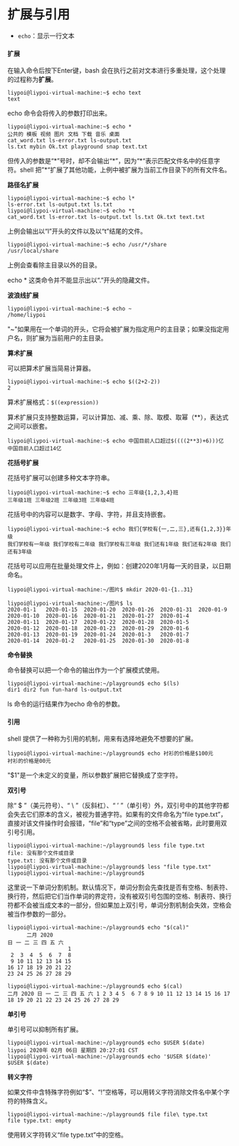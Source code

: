 # 扩展与引用

* `echo`：显示一行文本

#### 扩展

在输入命令后按下Enter键，bash 会在执行之前对文本进行多重处理，这个处理的过程称为**扩展**。

```text
liypoi@liypoi-virtual-machine:~$ echo text
text
```

echo 命令会将传入的参数打印出来。

```text
liypoi@liypoi-virtual-machine:~$ echo *
公共的 模板 视频 图片 文档 下载 音乐 桌面 
cat_word.txt ls-error.txt ls-output.txt 
ls.txt mybin Ok.txt playground snap text.txt
```

但传入的参数是“\*”号时，却不会输出“\*”，因为“\*“表示匹配文件名中的任意字符。shell 把”\*“扩展了其他功能，上例中被扩展为当前工作目录下的所有文件名。

**路径名扩展**

```text
liypoi@liypoi-virtual-machine:~$ echo l*
ls-error.txt ls-output.txt ls.txt
liypoi@liypoi-virtual-machine:~$ echo *t
cat_word.txt ls-error.txt ls-output.txt ls.txt Ok.txt text.txt
```

上例会输出以“l”开头的文件以及以“t”结尾的文件。

```text
liypoi@liypoi-virtual-machine:~$ echo /usr/*/share
/usr/local/share
```

上例会查看除主目录以外的目录。

echo \* 这类命令并不能显示出以“.”开头的隐藏文件。

**波浪线扩展**

```text
liypoi@liypoi-virtual-machine:~$ echo ~
/home/liypoi
```

"~"如果用在一个单词的开头，它将会被扩展为指定用户的主目录；如果没指定用户名，则扩展为当前用户的主目录。

**算术扩展**

可以把算术扩展当简易计算器。

```text
liypoi@liypoi-virtual-machine:~$ echo $((2+2-2))
2
```

算术扩展格式：`$((expression))`

算术扩展只支持整数运算，可以计算加、减、乘、除、取模、取幂（\*\*），表达式之间可以嵌套。

```text
liypoi@liypoi-virtual-machine:~$ echo 中国目前人口超过$((((2**3)+6)))亿
中国目前人口超过14亿
```

**花括号扩展**

花括号扩展可以创建多种文本字符串。

```text
liypoi@liypoi-virtual-machine:~$ echo 三年级{1,2,3,4}班
三年级1班 三年级2班 三年级3班 三年级4班
```

花括号中的内容可以是数字、字母、字符，并且支持嵌套。

```text
liypoi@liypoi-virtual-machine:~$ echo 我们{学校有{一,二,三},还有{1,2,3}}年级
我们学校有一年级 我们学校有二年级 我们学校有三年级 我们还有1年级 我们还有2年级 我们还有3年级
```

花括号可以应用在批量处理文件上，例如：创建2020年1月每一天的目录，以日期命名。

```text
liypoi@liypoi-virtual-machine:~/图片$ mkdir 2020-01-{1..31}
```

```text
liypoi@liypoi-virtual-machine:~/图片$ ls
2020-01-1   2020-01-15  2020-01-20  2020-01-26  2020-01-31  2020-01-9
2020-01-10  2020-01-16  2020-01-21  2020-01-27  2020-01-4
2020-01-11  2020-01-17  2020-01-22  2020-01-28  2020-01-5
2020-01-12  2020-01-18  2020-01-23  2020-01-29  2020-01-6
2020-01-13  2020-01-19  2020-01-24  2020-01-3   2020-01-7
2020-01-14  2020-01-2   2020-01-25  2020-01-30  2020-01-8
```

**命令替换**

命令替换可以把一个命令的输出作为一个扩展模式使用。

```text
liypoi@liypoi-virtual-machine:~/playground$ echo $(ls)
dir1 dir2 fun fun-hard ls-output.txt
```

ls 命令的运行结果作为echo 命令的参数。

#### 引用

shell 提供了一种称为引用的机制，用来有选择地避免不想要的扩展。

```text
liypoi@liypoi-virtual-machine:~/playground$ echo 衬衫的价格是$100元
衬衫的价格是00元
```

"$1"是一个未定义的变量，所以参数扩展把它替换成了空字符。

**双引号**

除“ $ ”（美元符号）、“ \ ”（反斜杠）、“ ’ ”（单引号）外，双引号中的其他字符都会失去它们原本的含义，被视为普通字符。如果有的文件命名为“file type.txt”，直接对该文件操作时会报错，“file”和“type”之间的空格不会被省略，此时要用双引号引用。

```text
liypoi@liypoi-virtual-machine:~/playground$ less file type.txt
file: 没有那个文件或目录
type.txt: 没有那个文件或目录
liypoi@liypoi-virtual-machine:~/playground$ less "file type.txt"
liypoi@liypoi-virtual-machine:~/playground$ 
```

这里说一下单词分割机制。默认情况下，单词分割会先查找是否有空格、制表符、换行符，然后把它们当作单词的界定符，没有被双引号包围的空格、制表符、换行符都不会被当成文本的一部分，但如果加上双引号，单词分割机制会失效，空格会被当作参数的一部分。

```text
liypoi@liypoi-virtual-machine:~/playground$ echo "$(cal)"
      二月 2020         
日 一 二 三 四 五 六  
                   1  
 2  3  4  5  6  7  8  
 9 10 11 12 13 14 15  
16 17 18 19 20 21 22  
23 24 25 26 27 28 29  
                      
liypoi@liypoi-virtual-machine:~/playground$ echo $(cal)
二月 2020 日 一 二 三 四 五 六 1 2 3 4 5  6 7 8 9 10 11 12 13 14 15 16 17 18 19 20 21 22 23 24 25 26 27 28 29
```

**单引号**

单引号可以抑制所有扩展。

```text
liypoi@liypoi-virtual-machine:~/playground$ echo $USER $(date)
liypoi 2020年 02月 06日 星期四 20:27:01 CST
liypoi@liypoi-virtual-machine:~/playground$ echo '$USER $(date)'
$USER $(date)
```

**转义字符**

如果文件中含特殊字符例如“$”、“!”空格等，可以用转义字符消除文件名中某个字符的特殊含义。

```text
liypoi@liypoi-virtual-machine:~/playground$ file file\ type.txt 
file type.txt: empty
```

使用转义字符转义“file type.txt”中的空格。

